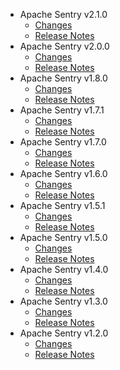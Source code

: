 
<!---
# Licensed to the Apache Software Foundation (ASF) under one
# or more contributor license agreements.  See the NOTICE file
# distributed with this work for additional information
# regarding copyright ownership.  The ASF licenses this file
# to you under the Apache License, Version 2.0 (the
# "License"); you may not use this file except in compliance
# with the License.  You may obtain a copy of the License at
#
#     http://www.apache.org/licenses/LICENSE-2.0
#
# Unless required by applicable law or agreed to in writing, software
# distributed under the License is distributed on an "AS IS" BASIS,
# WITHOUT WARRANTIES OR CONDITIONS OF ANY KIND, either express or implied.
# See the License for the specific language governing permissions and
# limitations under the License.
-->
* Apache Sentry v2.1.0
    * [Changes](2.1.0/CHANGES.2.1.0.html)
    * [Release Notes](2.1.0/RELEASENOTES.2.1.0.html)
* Apache Sentry v2.0.0
    * [Changes](2.0.0/CHANGES.2.0.0.html)
    * [Release Notes](2.0.0/RELEASENOTES.2.0.0.html)
* Apache Sentry v1.8.0
    * [Changes](1.8.0/CHANGES.1.8.0.html)
    * [Release Notes](1.8.0/RELEASENOTES.1.8.0.html)
* Apache Sentry v1.7.1
    * [Changes](1.7.1/CHANGES.1.7.1.html)
    * [Release Notes](1.7.1/RELEASENOTES.1.7.1.html)
* Apache Sentry v1.7.0
    * [Changes](1.7.0/CHANGES.1.7.0.html)
    * [Release Notes](1.7.0/RELEASENOTES.1.7.0.html)
* Apache Sentry v1.6.0
    * [Changes](1.6.0/CHANGES.1.6.0.html)
    * [Release Notes](1.6.0/RELEASENOTES.1.6.0.html)
* Apache Sentry v1.5.1
    * [Changes](1.5.1/CHANGES.1.5.1.html)
    * [Release Notes](1.5.1/RELEASENOTES.1.5.1.html)
* Apache Sentry v1.5.0
    * [Changes](1.5.0/CHANGES.1.5.0.html)
    * [Release Notes](1.5.0/RELEASENOTES.1.5.0.html)
* Apache Sentry v1.4.0
    * [Changes](1.4.0/CHANGES.1.4.0.html)
    * [Release Notes](1.4.0/RELEASENOTES.1.4.0.html)
* Apache Sentry v1.3.0
    * [Changes](1.3.0/CHANGES.1.3.0.html)
    * [Release Notes](1.3.0/RELEASENOTES.1.3.0.html)
* Apache Sentry v1.2.0
    * [Changes](1.2.0/CHANGES.1.2.0.html)
    * [Release Notes](1.2.0/RELEASENOTES.1.2.0.html)

